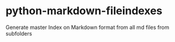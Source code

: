 # python-markdown-fileindexes
Generate master Index on Markdown format from all md files from subfolders
